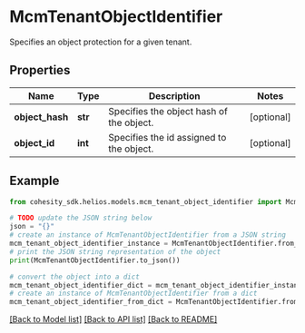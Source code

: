 # McmTenantObjectIdentifier

Specifies an object protection for a given tenant.

## Properties

Name | Type | Description | Notes
------------ | ------------- | ------------- | -------------
**object_hash** | **str** | Specifies the object hash of the object. | [optional] 
**object_id** | **int** | Specifies the id assigned to the object. | [optional] 

## Example

```python
from cohesity_sdk.helios.models.mcm_tenant_object_identifier import McmTenantObjectIdentifier

# TODO update the JSON string below
json = "{}"
# create an instance of McmTenantObjectIdentifier from a JSON string
mcm_tenant_object_identifier_instance = McmTenantObjectIdentifier.from_json(json)
# print the JSON string representation of the object
print(McmTenantObjectIdentifier.to_json())

# convert the object into a dict
mcm_tenant_object_identifier_dict = mcm_tenant_object_identifier_instance.to_dict()
# create an instance of McmTenantObjectIdentifier from a dict
mcm_tenant_object_identifier_from_dict = McmTenantObjectIdentifier.from_dict(mcm_tenant_object_identifier_dict)
```
[[Back to Model list]](../README.md#documentation-for-models) [[Back to API list]](../README.md#documentation-for-api-endpoints) [[Back to README]](../README.md)


